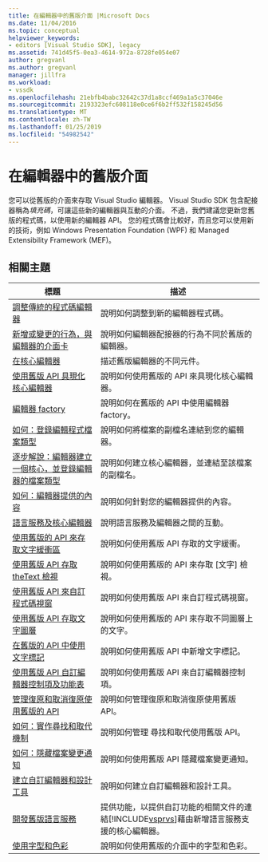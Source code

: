 ```yaml
---
title: 在編輯器中的舊版介面 |Microsoft Docs
ms.date: 11/04/2016
ms.topic: conceptual
helpviewer_keywords:
- editors [Visual Studio SDK], legacy
ms.assetid: 741d45f5-0ea3-4614-972a-8728fe054e07
author: gregvanl
ms.author: gregvanl
manager: jillfra
ms.workload:
- vssdk
ms.openlocfilehash: 21ebfb4babc32642c37d1a8ccf469a1a5c37046e
ms.sourcegitcommit: 2193323efc608118e0ce6f6b2ff532f158245d56
ms.translationtype: MT
ms.contentlocale: zh-TW
ms.lasthandoff: 01/25/2019
ms.locfileid: "54982542"
---
```

# <a name="legacy-interfaces-in-the-editor"></a>在編輯器中的舊版介面
您可以從舊版的介面來存取 Visual Studio 編輯器。 Visual Studio SDK 包含配接器稱為*填充碼*，可讓這些新的編輯器與互動的介面。 不過，我們建議您更新您舊版的程式碼，以使用新的編輯器 API。 您的程式碼會比較好，而且您可以使用新的技術，例如 Windows Presentation Foundation (WPF) 和 Managed Extensibility Framework (MEF)。  

## <a name="related-topics"></a>相關主題  

| 標題 | 描述 |
| - | - |
| [調整傳統的程式碼編輯器](../extensibility/adapting-legacy-code-to-the-editor.md) | 說明如何調整到新的編輯器程式碼。 |
| [新增或變更的行為，與編輯器的介面卡](../extensibility/new-or-changed-behavior-with-editor-adapters.md) | 說明如何編輯器配接器的行為不同於舊版的編輯器。 |
| [在核心編輯器](../extensibility/inside-the-core-editor.md) | 描述舊版編輯器的不同元件。 |
| [使用舊版 API 具現化核心編輯器](../extensibility/instantiating-the-core-editor-by-using-the-legacy-api.md) | 說明如何使用舊版的 API 來具現化核心編輯器。 |
| [編輯器 factory](../extensibility/editor-factories.md) | 說明如何在舊版的 API 中使用編輯器 factory。 |
| [如何：登錄編輯程式檔案類型](../extensibility/how-to-register-editor-file-types.md) | 說明如何將檔案的副檔名連結到您的編輯器。 |
| [逐步解說：編輯器建立一個核心，並登錄編輯器的檔案類型](../extensibility/walkthrough-creating-a-core-editor-and-registering-an-editor-file-type.md) | 說明如何建立核心編輯器，並連結至該檔案的副檔名。 |
| [如何：編輯器提供的內容](../extensibility/how-to-provide-context-for-editors.md) | 說明如何針對您的編輯器提供的內容。 |
| [語言服務及核心編輯器](../extensibility/language-services-and-the-core-editor.md) | 說明語言服務及編輯器之間的互動。 |
| [使用舊版的 API 來存取文字緩衝區](../extensibility/accessing-the-text-buffer-by-using-the-legacy-api.md) | 說明如何使用舊版 API 存取的文字緩衝。 |
| [使用舊版 API 存取 theText 檢視](../extensibility/accessing-thetext-view-by-using-the-legacy-api.md) | 說明如何使用舊版的 API 來存取 [文字] 檢視。 |
| [使用舊版 API 來自訂程式碼視窗](../extensibility/customizing-code-windows-by-using-the-legacy-api.md) | 說明如何使用舊版 API 來自訂程式碼視窗。 |
| [使用舊版 API 存取文字圖層](../extensibility/accessing-text-layers-by-using-the-legacy-api.md) | 說明如何使用舊版的 API 來存取不同圖層上的文字。 |
| [在舊版的 API 中使用文字標記](../extensibility/using-text-markers-with-the-legacy-api.md) | 說明如何使用舊版 API 中新增文字標記。 |
| [使用舊版 API 自訂編輯器控制項及功能表](../extensibility/customizing-editor-controls-and-menus-by-using-the-legacy-api.md) | 說明如何使用舊版 API 來自訂編輯器控制項。 |
| [管理復原和取消復原使用舊版的 API](../extensibility/managing-undo-and-redo-by-using-the-legacy-api.md) | 說明如何管理復原和取消復原使用舊版 API。 |
| [如何：實作尋找和取代機制](../extensibility/how-to-implement-the-find-and-replace-mechanism.md) | 說明如何管理 尋找和取代使用舊版 API。 |
| [如何：隱藏檔案變更通知](../extensibility/how-to-suppress-file-change-notifications.md) | 說明如何使用舊版 API 隱藏檔案變更通知。 |
| [建立自訂編輯器和設計工具](../extensibility/creating-custom-editors-and-designers.md) | 說明如何建立自訂編輯器和設計工具。 |
| [開發舊版語言服務](../extensibility/internals/developing-a-legacy-language-service.md) | 提供功能，以提供自訂功能的相關文件的連結[!INCLUDE[vsprvs](../code-quality/includes/vsprvs_md.md)]藉由新增語言服務支援的核心編輯器。 |
| [使用字型和色彩](../extensibility/using-fonts-and-colors.md) | 說明如何使用舊版的介面中的字型和色彩。 |
